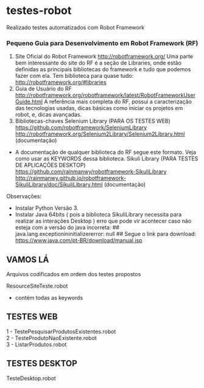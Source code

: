 # testes-robot

Realizado testes automatizados com Robot Framework 

### Pequeno Guia para Desenvolvimento em Robot Framework (RF) ##

1) Site Oficial do Robot Framework
http://robotframework.org/
Uma parte bem interessante do site do RF é a seção de Libraries, onde estão definidas as principais bibliotecas do framework e tudo que podemos fazer com ela. Tem biblioteca para quase tudo: http://robotframework.org/#libraries
2) Guia de Usuário do RF http://robotframework.org/robotframework/latest/RobotFrameworkUserGuide.html
A referência mais completa do RF, possui a caracterização das tecnologias usadas, dicas básicas como iniciar os projetos em robot, e, dicas avançadas.
3) Bibliotecas-chaves Selenium Library (PARA OS TESTES WEB) https://github.com/robotframework/SeleniumLibrary
http://robotframework.org/Selenium2Library/Selenium2Library.html (documentação)
- A documentação de qualquer biblioteca do RF segue este formato. Veja como usar as KEYWORDS dessa biblioteca.
Sikuli Library (PARA TESTES DE APLICAÇÕES DESKTOP) https://github.com/rainmanwy/robotframework-SikuliLibrary
http://rainmanwy.github.io/robotframework-SikuliLibrary/doc/SikuliLibrary.html (documentação)


Observações:
- Instalar Python Versão 3.
- Instalar Java 64bits ( pois a biblioteca SikuliLibrary necessita para realizar as interações Desktop )
 erro que pode vir acontecer caso não esteja com a versão do java incorreta:  ## java.lang.exceptionininitializererror: null ##
 Segue o link para download:
 https://www.java.com/pt-BR/download/manual.jsp
  
 
  
## VAMOS LÁ ##

Arquivos codificados em ordem dos testes propostos

ResourceSiteTeste.robot
- contém todas as keywords

## TESTES WEB ##

1 - TestePesquisarProdutosExistentes.robot <BR>
2 - TesteProdutoNaoExistente.robot<BR>
3 - ListarProdutos.robot
 
 
## TESTES DESKTOP ##

TesteDesktop.robot

 
 
